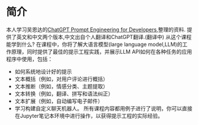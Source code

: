# 简介
本人学习吴恩达的[ChatGPT Prompt Engineering for Developers](https://www.deeplearning.ai/short-courses/chatgpt-prompt-engineering-for-developers/),整理的资料. 提供了英文和中文两个版本,中文出自个人翻译和ChatGPT翻译.(翻译中)
从这个课程能学到什么?
在课程中，你将了解大语言模型(large language model,LLM)的工作原理，同时提供了最佳的提示工程实践，并展示LLM API如何在各种任务的应用程序中使用，包括：
- 如何系统地设计好的提示
- 文本概括（例如，对用户评论进行概括）
- 文本推断（例如，情感分类、主题提取）
- 文本转换（例如，翻译、拼写和语法纠正）
- 文本扩展（例如，自动编写电子邮件）
- 学习构建自定义聊天机器人。
所有课程内容都用例子进行了说明，你可以直接在Jupyter笔记本环境中进行操作，以获得提示工程的实际经验。


